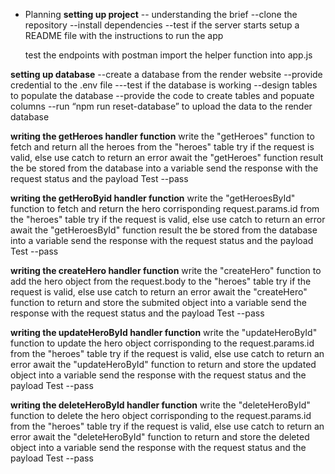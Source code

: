 - Planning
  **setting up project**
 -- understanding the brief
  --clone the repository
  --install dependencies
  --test if the server starts
  setup a README file with the instructions to run the app
  
  test the endpoints with postman
  import the helper function into app.js

**setting up database**
--create a database from the render website
--provide credential to the .env file
---test if the database is working
--design tables to populate the database
--provide the code to create tables and popuate columns
--run “npm run reset-database” to upload the data to the render database

**writing the getHeroes handler function**
write the "getHeroes" function to fetch and return all the heroes from the "heroes" table
try if the request is valid, else use catch to return an error
await the "getHeroes" function result the be stored from the database into a variable
send the response with the request status and the payload
Test --pass

**writing the getHeroByid handler function**
write the "getHeroesById" function to fetch and return the hero corrisponding request.params.id from the "heroes" table
try if the request is valid, else use catch to return an error
await the "getHeroesById" function result the be stored from the database into a variable
send the response with the request status and the payload
Test --pass

**writing the createHero handler function**
write the "createHero" function to add the hero object from the request.body to the "heroes" table
try if the request is valid, else use catch to return an error
await the "createHero" function to return and store the submited object into a variable
send the response with the request status and the payload
Test --pass

**writing the updateHeroById handler function**
write the "updateHeroById" function to update the hero object corrisponding to the request.params.id from the "heroes" table
try if the request is valid, else use catch to return an error
await the "updateHeroById" function to return and store the updated object into a variable
send the response with the request status and the payload
Test --pass

**writing the deleteHeroById handler function**
write the "deleteHeroById" function to delete the hero object corrisponding to the request.params.id from the "heroes" table
try if the request is valid, else use catch to return an error
await the "deleteHeroById" function to return and store the deleted object into a variable
send the response with the request status and the payload
Test --pass
